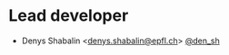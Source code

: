 # Lead developer

* Denys Shabalin <[denys.shabalin@epfl.ch](mailto:denys.shabalin@epfl.ch)> [@den_sh](https://twitter.com/den_sh)
